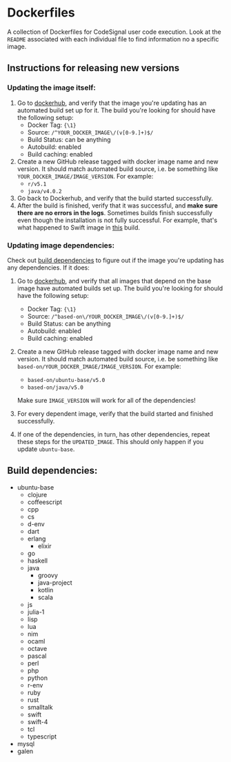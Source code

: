 # Dockerfiles

A collection of Dockerfiles for CodeSignal user code execution. Look at the `README` associated with each individual file to find information no a specific image.

## Instructions for releasing new versions

### Updating the image itself:

1. Go to [dockerhub](https://hub.docker.com/?namespace=codesignal), and verify that the image you're updating has an automated build set up for it. The build you're looking for should have the following setup:
   * Docker Tag: `{\1}`
   * Source: `/^YOUR_DOCKER_IMAGE\/(v[0-9.]+)$/`
   * Build Status: can be anything
   * Autobuild: enabled
   * Build caching: enabled
2. Create a new GitHub release tagged with docker image name and new version. It should match automated build source, i.e. be something like `YOUR_DOCKER_IMAGE/IMAGE_VERSION`. For example:
   * `r/v5.1`
   * `java/v4.0.2`
3. Go back to Dockerhub, and verify that the build started successfully.
4. After the build is finished, verify that it was successful, and **make sure there are no errors in the logs**. Sometimes builds finish successfully even though the installation is not fully successful. For example, that's what happened to Swift image in [this](https://cloud.docker.com/u/codesignal/repository/registry-1.docker.io/codesignal/swift/builds/0ba57fcb-7639-448d-b00e-91b89c75765b) build.
   
### Updating image dependencies:

Check out [build dependencies](#build-tree) to figure out if the image you're updating has any dependencies. If it does:

1. Go to [dockerhub](https://hub.docker.com/?namespace=codesignal), and verify that all images that depend on the base image have automated builds set up. The build you're looking for should have the following setup:
   * Docker Tag: `{\1}`
   * Source: `/^based-on\/YOUR_DOCKER_IMAGE\/(v[0-9.]+)$/`
   * Build Status: can be anything
   * Autobuild: enabled
   * Build caching: enabled
2. Create a new GitHub release tagged with docker image name and new version. It should match automated build source, i.e. be something like `based-on/YOUR_DOCKER_IMAGE/IMAGE_VERSION`. For example:
   * `based-on/ubuntu-base/v5.0`
   * `based-on/java/v5.0`
   
   Make sure `IMAGE_VERSION` will work for all of the dependencies!
3. For every dependent image, verify that the build started and finished successfully.
4. If one of the dependencies, in turn, has other dependencies, repeat these steps for the `UPDATED_IMAGE`. This should only happen if you update `ubuntu-base`.
   
## <a name="build-tree"></a>Build dependencies:

* ubuntu-base
  * clojure
  * coffeescript
  * cpp
  * cs
  * d-env
  * dart
  * erlang
    * elixir
  * go
  * haskell
  * java
    * groovy
    * java-project
    * kotlin
    * scala
  * js
  * julia-1
  * lisp
  * lua
  * nim
  * ocaml
  * octave
  * pascal
  * perl
  * php
  * python
  * r-env
  * ruby
  * rust
  * smalltalk
  * swift
  * swift-4
  * tcl
  * typescript
* mysql
* galen